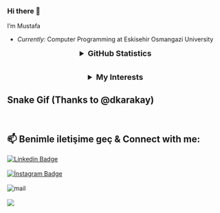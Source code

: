 ### Hi there 👋
I’m Mustafa
- <i> Currently:</i> Computer Programming at Eskisehir Osmangazi University
<details align="center">
  <summary style="font-weight: bold; font-size: 18px">GitHub Statistics</summary>
<img src="https://github-readme-stats.vercel.app/api?username=kmustafa0&show_icons=true&theme=tokyonight" width="%100" height="150px" alt="stats" />
<img src="https://github-readme-stats.vercel.app/api/top-langs/?username=kmustafa0&layout=compact&theme=tokyonight" width="%100" height="150px" alt="stats" />
<img src="https://github-profile-trophy.vercel.app/?username=kmustafa0&theme=nord" width="%100" height="150px" alt="stats" />
<img src="https://github-readme-streak-stats.herokuapp.com/?user=kmustafa0&theme=tokyonight" widht="%100" height="150px" alt="stats" /> <!--Thanks https://git.io/streak-stats-->
</details>

<br/> 
<br/>   


<details align="center">
  <summary style="font-weight: bold; font-size: 18px">My Interests</summary>
  <code><img height="30" src="https://cdn.discordapp.com/attachments/951065936889266186/952324964575498320/kisspng-plain-old-java-object-programming-language-compute-5b2b6405e12576.0645579915295703099222.png"></code>
  <code><img height="30" src="https://raw.githubusercontent.com/github/explore/80688e429a7d4ef2fca1e82350fe8e3517d3494d/topics/python/python.png"></code>
  <code><img height="30" src="https://raw.githubusercontent.com/github/explore/80688e429a7d4ef2fca1e82350fe8e3517d3494d/topics/html/html.png"></code>
  <code><img height="30" src="https://raw.githubusercontent.com/github/explore/80688e429a7d4ef2fca1e82350fe8e3517d3494d/topics/css/css.png"></code>
   

</code>
</details>


<!--## My Contribution Graph

<div  align="center"> <img src="https://activity-graph.herokuapp.com/graph?username=kmustafa0&theme=elegant" /></div>
<br/> 
 -->
 ## Snake Gif (Thanks to @dkarakay)
<!--
<div  align="center"> <img src="https://github.com/dkarakay/dkarakay/blob/output/github-snake.gif" /></div>
-->
<br/>

## 📫 Benimle iletişime geç & Connect with me:
[![Linkedin Badge](https://img.shields.io/badge/mustafakole-follow%20on%20linkedin-blue?style=for-the-badge&logo=linkedin)](https://www.linkedin.com/in/kolemustafa/) 
<br>
<br>
[![İnstagram Badge](https://img.shields.io/badge/mmustafakole-FOLLOW%20ON%20INSTAGRAM-blue?style=for-the-badge&logo=instagram)](https://www.instagram.com/mmustafakole/)
<br>
<br>
![mail](https://img.shields.io/badge/mustafa.kole%40outlook.com-SEND%20MAIL-blue)
<a href="mailto:mustafa.kole@outlook.com"></a>
<br>
<br>
![](https://komarev.com/ghpvc/?username=kmustafa0&color=orange)


<!--
**kmustafa0/kmustafa0** is a ✨ _special_ ✨ repository because its `README.md` (this file) appears on your GitHub profile.
⚡ Fun Fact
Here are some ideas to get you started:

- 🔭 I’m currently working on ...
- 🌱 I’m currently learning ...
- 👯 I’m looking to collaborate on ...
- 🤔 I’m looking for help with ...
- 💬 Ask me about ...
- 📫 How to reach me: ...
- 😄 Pronouns: ...
- ⚡ Fun fact: ...
-->
